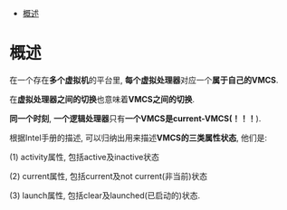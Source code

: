 
<!-- @import "[TOC]" {cmd="toc" depthFrom=1 depthTo=6 orderedList=false} -->

<!-- code_chunk_output -->

- [概述](#概述)

<!-- /code_chunk_output -->

# 概述

在一个存在**多个虚拟机**的平台里, **每个虚拟处理器**对应一个**属于自己的VMCS**. 

在**虚拟处理器之间的切换**也意味着**VMCS之间的切换**. 

**同一个时刻**, **一个逻辑处理器**只有**一个VMCS是current\-VMCS(！！！**).

根据Intel手册的描述, 可以归纳出用来描述**VMCS的三类属性状态**, 他们是:

(1) activity属性, 包括active及inactive状态

(2) current属性, 包括current及not current(非当前)状态

(3) launch属性, 包括clear及launched(已启动的)状态.


